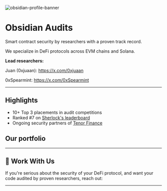![obsidian-profile-banner](https://github.com/user-attachments/assets/7915173c-7810-4bfa-a00d-2355c7097597)


# Obsidian Audits

Smart contract security by researchers with a proven track record.

We specialize in DeFi protocols across EVM chains and Solana.

**Lead researchers:**

Juan (0xjuaan): https://x.com/0xjuaan

0xSpearmint: https://x.com/0xSpearmint

---

## Highlights

- 10+ Top 3 placements in audit competitions
- Ranked #7 on [Sherlock's leaderboard](https://audits.sherlock.xyz/leaderboards)
- Ongoing security partners of [Tenor Finance](https://x.com/TenorFinance)

## Our portfolio

---

## 📩 Work With Us

If you're serious about the security of your DeFi protocol, and want your code audited by proven researchers, reach out:

---
